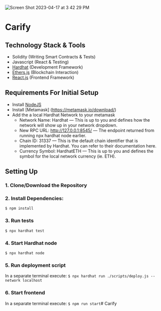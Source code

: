 ![Screen Shot 2023-04-17 at 3 42 29 PM](https://user-images.githubusercontent.com/123268689/232593652-1bff4955-988d-4a94-a69b-24334b3d7b77.png)


# Carify

## Technology Stack & Tools

- Solidity (Writing Smart Contracts & Tests)
- Javascript (React & Testing)
- [Hardhat](https://hardhat.org/) (Development Framework)
- [Ethers.js](https://docs.ethers.io/v5/) (Blockchain Interaction)
- [React.js](https://reactjs.org/) (Frontend Framework)

## Requirements For Initial Setup

- Install [NodeJS](https://nodejs.org/en/)
- Install [Metamask] (https://metamask.io/download/)
- Add the a local Hardhat Network to your metamask
  - Network Name: Hardhat — This is up to you and defines how the network will show up in your network dropdown.
  - New RPC URL: http://127.0.0.1:8545/ — The endpoint returned from running npx hardhat node earlier.
  - Chain ID: 31337 — This is the default chain identifier that is implemented by Hardhat. You can refer to their documentation here.
  - Currency Symbol: HardhatETH — This is up to you and defines the symbol for the local network currency (ie. ETH). 

## Setting Up

### 1. Clone/Download the Repository

### 2. Install Dependencies:

`$ npm install`

### 3. Run tests

`$ npx hardhat test`

### 4. Start Hardhat node

`$ npx hardhat node`

### 5. Run deployment script

In a separate terminal execute:
`$ npx hardhat run ./scripts/deploy.js --network localhost`

### 6. Start frontend

In a separate terminal execute:
`$ npm run start`# Carify
